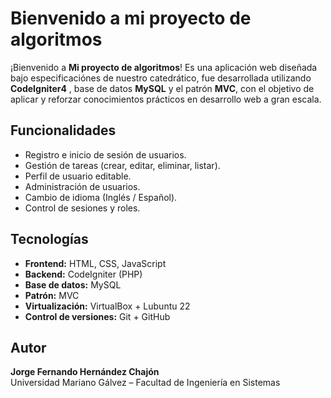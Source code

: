 # Bienvenido a mi proyecto de algoritmos

¡Bienvenido a **Mi proyecto de algoritmos**! Es una aplicación web diseñada bajo especificaciónes de nuestro catedrático, fue desarrollada utilizando **CodeIgniter4** , base de datos **MySQL** y el patrón **MVC**, con el objetivo de aplicar y reforzar conocimientos prácticos en desarrollo web a gran escala.   

## Funcionalidades
- Registro e inicio de sesión de usuarios.  
- Gestión de tareas (crear, editar, eliminar, listar).  
- Perfil de usuario editable.  
- Administración de usuarios.  
- Cambio de idioma (Inglés / Español).  
- Control de sesiones y roles.

## Tecnologías
- **Frontend:** HTML, CSS, JavaScript  
- **Backend:** CodeIgniter (PHP)  
- **Base de datos:** MySQL  
- **Patrón:** MVC  
- **Virtualización:** VirtualBox + Lubuntu 22  
- **Control de versiones:** Git + GitHub

## Autor
**Jorge Fernando Hernández Chajón**  
Universidad Mariano Gálvez – Facultad de Ingeniería en Sistemas 
